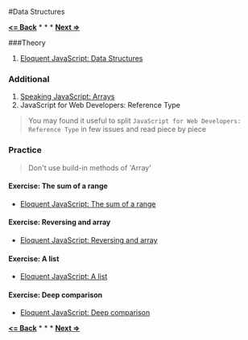 #Data Structures

**[<= Back](../02-functions-variables-scope-and-memory/functions-variables-scope-and-memory.md)**		*	*	*	**[Next =>](../04-high-order-functions/high-order-functions.md)**


###Theory

1. [Eloquent JavaScript: Data Structures](http://eloquentjavascript.net/04_data.html)


### Additional

1. [Speaking JavaScript: Arrays](http://speakingjs.com/es5/ch07.html)
1. JavaScript for Web Developers: Reference Type

> You may found it useful  to split `JavaScript for Web Developers: Reference Type` in few issues and read piece by piece

### Practice

> Don't use build-in methods of 'Array'

#### Exercise: The sum of a range
 
* [Eloquent JavaScript: The sum of a range](http://eloquentjavascript.net/04_data.html#h_8ZspxiCEC/) 

#### Exercise: Reversing and array

* [Eloquent JavaScript: Reversing and array](http://eloquentjavascript.net/04_data.html#h_6xTmjj4Rf5)

#### Exercise: A list

* [Eloquent JavaScript: A list](http://eloquentjavascript.net/04_data.html#h_nSTX34CM1M)

#### Exercise: Deep comparison

* [Eloquent JavaScript: Deep comparison](http://eloquentjavascript.net/04_data.html#h_IJBU+aXOIC)


**[<= Back](../02-functions-variables-scope-and-memory/functions-variables-scope-and-memory.md)**		*	*	*	**[Next =>](../04-high-order-functions/high-order-functions.md)**











